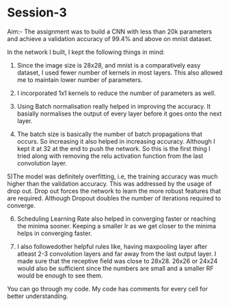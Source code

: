 # Session-3

Aim:- The assignment was to build a CNN with less than 20k parameters and achieve a validation accuracy of 99.4% and above on mnist dataset.

In the network I built, I kept the following things in mind:

1) Since the image size is 28x28, and mnist is a comparatively easy dataset, I used fewer number of kernels in most layers. This also allowed me to maintain lower number of parameters.

2) I incorporated 1x1 kernels to reduce the number of parameters as well. 

3) Using Batch normalisation really helped in improving the accuracy. It basially normalises the output of every layer before it goes onto the next layer.

4) The batch size is basically the number of batch propagations that occurs. So increasing it also helped in increasing accuracy. Although I kept it at 32 at the end to push the network. 
So this is the first thing I tried along with removing the relu activation function from the last convolution layer.

5)The model was definitely overfitting, i.e, the training accuracy was much higher than the validation accuracy. This was addressed by the usage of drop out. Drop out forces the network to learn the more robust features that are required. Although Dropout doubles the number of iterations required to converge.

6) Scheduling Learning Rate also helped in converging faster or reaching the minima sooner. Keeping a smaller lr as we get closer to the minima helps in converging faster.

7) I also followedother helpful rules like, having maxpooling layer after atleast 2-3 convolution layers and far away from the last output layer. I made sure that the receptive field was close to 28x28. 26x26 or 24x24 would also be sufficient since the numbers are small and a smaller RF would be enough to see them. 

You can go through my code. My code has comments for every cell for better understanding.
